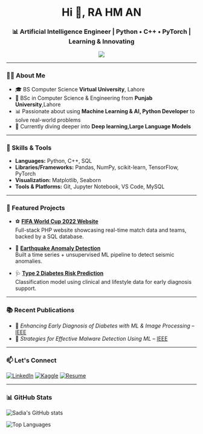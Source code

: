 <h1 align="center">Hi 👋, RA HM AN</h1>
<h3 align="center">📊 Artificial Intelligence Engineer | Python • C++ • PyTorch | Learning &  Innovating</h3>

<p align="center">
  <img src="https://readme-typing-svg.herokuapp.com?color=70CFFF&center=true&vCenter=true&width=500&lines=Artificl+Intelligence+Engineer;Data+Science;Machine+Learning;Deep+Learning;Reinforcement+Learning;Natural+Language+Processing;+Computer+Vision;Generative+AI;Large+Language+Models;Python+Developer" />
</p>

---

### 👩‍💻 About Me

- 🎓 BS Computer Science **Virtual University**, Lahore
- 🔬 BSc in Computer Science & Engineering from **Punjab University**,Lahore
- 📊 Passionate about using **Machine Learning & AI, Python Developer** to solve real-world problems  
- 🌱 Currently diving deeper into **Deep learning,Large Language Models**  

---

### 🧠 Skills & Tools

- **Languages:** Python, C++, SQL  
- **Libraries/Frameworks:** Pandas, NumPy, scikit-learn, TensorFlow, PyTorch  
- **Visualization:** Matplotlib, Seaborn  
- **Tools & Platforms:** Git, Jupyter Notebook, VS Code, MySQL

---

### 🚀 Featured Projects

- ⚽ [**FIFA World Cup 2022 Website**](https://github.com/SadiaHossain21/fifa-worldcup-2022)  
  Full-stack PHP website showcasing real-time match data and teams, backed by a SQL database.  

- 🌋 [**Earthquake Anomaly Detection**](https://www.kaggle.com/code/sadia21121/earthquake-anomaly-detection)  
  Built a time series + unsupervised ML pipeline to detect seismic anomalies.

- 🩺 [**Type 2 Diabetes Risk Prediction**](https://www.kaggle.com/code/sadia21121/type-2-diabetes-risk-prediction)  
  Classification model using clinical and lifestyle data for early diagnosis support.

---

### 📚 Recent Publications

- 🧠 *Enhancing Early Diagnosis of Diabetes with ML & Image Processing* – [IEEE](https://ieeexplore.ieee.org/document/10912889)  
- 🔐 *Strategies for Effective Malware Detection Using ML* – [IEEE](https://ieeexplore.ieee.org/document/10797025)

---

### 📫 Let's Connect

[![LinkedIn](https://img.shields.io/badge/LinkedIn-0077B5?style=for-the-badge&logo=linkedin&logoColor=white)](https://www.linkedin.com/in/sadia-hossain-297993251/)
[![Kaggle](https://img.shields.io/badge/Kaggle-20BEFF?style=for-the-badge&logo=kaggle&logoColor=white)](https://www.kaggle.com/sadia21121)
[![Resume](https://img.shields.io/badge/Resume-1E90FF?style=for-the-badge&logo=google-drive&logoColor=white)](https://drive.google.com/file/d/14phPdbKP8lb02Sr5WIR_UKS81d5BtpT3/view?usp=sharing)

---

### 📊 GitHub Stats

![Sadia's GitHub stats](https://github-readme-stats.vercel.app/api?username=na-zimulrahman&show_icons=true&theme=tokyonight)

![Top Languages](https://github-readme-stats.vercel.app/api/top-langs/?username=na-zimulrahman&layout=compact&theme=tokyonight)



